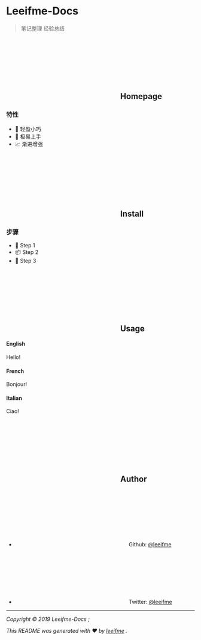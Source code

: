 # Leeifme-Docs

> 笔记整理 经验总结   

## <svg class="icon" aria-hidden="true"><use xlink:href="#icontongzhi"></use></svg> Homepage 
### 特性
- :honeybee: 轻盈小巧
- :raising_hand: 极易上手
- :chart_with_upwards_trend: 渐进增强

## <svg class="icon" aria-hidden="true"><use xlink:href="#iconfenxiang"></use></svg> Install 
### 步骤
- :oden: Step 1
- :package: Step 2
- :crystal_ball: Step 3

## <svg class="icon" aria-hidden="true"><use xlink:href="#iconshezhi"></use></svg> Usage

<!-- tabs:start -->

#### **English**

Hello!

#### **French**

Bonjour!

#### **Italian**

Ciao!

<!-- tabs:end -->

## <svg class="icon" aria-hidden="true"><use xlink:href="#icongeren"></use></svg> Author 

- <svg class="icon" aria-hidden="true"><use xlink:href="#icongithub"></use></svg> Github: [@leeifme](https://github.com/leeifme)
- <svg class="icon" aria-hidden="true"><use xlink:href="#icontwitter"></use></svg> Twitter: [@leeifme](https://twitter.com/leeifme)

---

*Copyright © 2019 Leeifme-Docs ;*

*This README was generated with :heart: by [leeifme](https://github.com/leeifme) .*